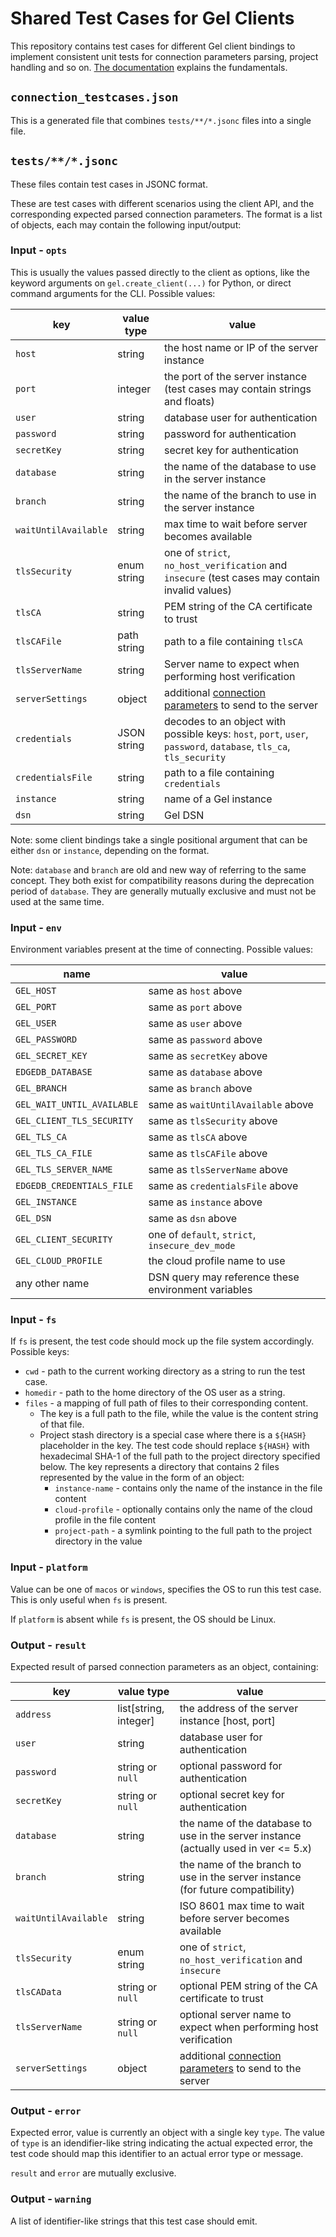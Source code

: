 # Shared Test Cases for Gel Clients

This repository contains test cases for different Gel client bindings to
implement consistent unit tests for connection parameters parsing, project
handling and so on.
[The documentation](https://docs.geldata.com/reference/reference/connection)
explains the fundamentals.

## `connection_testcases.json`

This is a generated file that combines `tests/**/*.jsonc` files into a single
file.

## `tests/**/*.jsonc`

These files contain test cases in JSONC format.

These are test cases with different scenarios using the client API, and the
corresponding expected parsed connection parameters. The format is a list of
objects, each may contain the following input/output:

### Input - `opts`

This is usually the values passed directly to the client as options, like the
keyword arguments on `gel.create_client(...)` for Python, or direct command
arguments for the CLI. Possible values:

| key                  | value type  | value                                                                                                                                                      |
| -------------------- | ----------- | ---------------------------------------------------------------------------------------------------------------------------------------------------------- |
| `host`               | string      | the host name or IP of the server instance                                                                                                                 |
| `port`               | integer     | the port of the server instance (test cases may contain strings and floats)                                                                                |
| `user`               | string      | database user for authentication                                                                                                                           |
| `password`           | string      | password for authentication                                                                                                                                |
| `secretKey`          | string      | secret key for authentication                                                                                                                              |
| `database`           | string      | the name of the database to use in the server instance                                                                                                     |
| `branch`             | string      | the name of the branch to use in the server instance                                                                                                       |
| `waitUntilAvailable` | string      | max time to wait before server becomes available                                                                                                           |
| `tlsSecurity`        | enum string | one of `strict`, `no_host_verification` and `insecure` (test cases may contain invalid values)                                                             |
| `tlsCA`              | string      | PEM string of the CA certificate to trust                                                                                                                  |
| `tlsCAFile`          | path string | path to a file containing `tlsCA`                                                                                                                          |
| `tlsServerName`      | string      | Server name to expect when performing host verification                                                                                                    |
| `serverSettings`     | object      | additional [connection parameters](https://docs.geldata.com/reference/reference/protocol/messages#ref-protocol-msg-client-handshake) to send to the server |
| `credentials`        | JSON string | decodes to an object with possible keys: `host`, `port`, `user`, `password`, `database`, `tls_ca`, `tls_security`                                          |
| `credentialsFile`    | string      | path to a file containing `credentials`                                                                                                                    |
| `instance`           | string      | name of a Gel instance                                                                                                                                     |
| `dsn`                | string      | Gel DSN                                                                                                                                                    |

Note: some client bindings take a single positional argument that can be either
`dsn` or `instance`, depending on the format.

Note: `database` and `branch` are old and new way of referring to the same
concept. They both exist for compatibility reasons during the deprecation period
of `database`. They are generally mutually exclusive and must not be used at the
same time.

### Input - `env`

Environment variables present at the time of connecting. Possible values:

| name                       | value                                               |
| -------------------------- | --------------------------------------------------- |
| `GEL_HOST`                 | same as `host` above                                |
| `GEL_PORT`                 | same as `port` above                                |
| `GEL_USER`                 | same as `user` above                                |
| `GEL_PASSWORD`             | same as `password` above                            |
| `GEL_SECRET_KEY`           | same as `secretKey` above                           |
| `EDGEDB_DATABASE`          | same as `database` above                            |
| `GEL_BRANCH`               | same as `branch` above                              |
| `GEL_WAIT_UNTIL_AVAILABLE` | same as `waitUntilAvailable` above                  |
| `GEL_CLIENT_TLS_SECURITY`  | same as `tlsSecurity` above                         |
| `GEL_TLS_CA`               | same as `tlsCA` above                               |
| `GEL_TLS_CA_FILE`          | same as `tlsCAFile` above                           |
| `GEL_TLS_SERVER_NAME`      | same as `tlsServerName` above                       |
| `EDGEDB_CREDENTIALS_FILE`  | same as `credentialsFile` above                     |
| `GEL_INSTANCE`             | same as `instance` above                            |
| `GEL_DSN`                  | same as `dsn` above                                 |
| `GEL_CLIENT_SECURITY`      | one of `default`, `strict`, `insecure_dev_mode`     |
| `GEL_CLOUD_PROFILE`        | the cloud profile name to use                       |
| any other name             | DSN query may reference these environment variables |

### Input - `fs`

If `fs` is present, the test code should mock up the file system accordingly.
Possible keys:

- `cwd` - path to the current working directory as a string to run the test
  case.
- `homedir` - path to the home directory of the OS user as a string.
- `files` - a mapping of full path of files to their corresponding content.
  - The key is a full path to the file, while the value is the content string of
    that file.
  - Project stash directory is a special case where there is a `${HASH}`
    placeholder in the key. The test code should replace `${HASH}` with
    hexadecimal SHA-1 of the full path to the project directory specified below.
    The key represents a directory that contains 2 files represented by the
    value in the form of an object:
    - `instance-name` - contains only the name of the instance in the file
      content
    - `cloud-profile` - optionally contains only the name of the cloud profile
      in the file content
    - `project-path` - a symlink pointing to the full path to the project
      directory in the value

### Input - `platform`

Value can be one of `macos` or `windows`, specifies the OS to run this test
case. This is only useful when `fs` is present.

If `platform` is absent while `fs` is present, the OS should be Linux.

### Output - `result`

Expected result of parsed connection parameters as an object, containing:

| key                  | value type            | value                                                                                                                                                      |
| -------------------- | --------------------- | ---------------------------------------------------------------------------------------------------------------------------------------------------------- |
| `address`            | list[string, integer] | the address of the server instance [host, port]                                                                                                            |
| `user`               | string                | database user for authentication                                                                                                                           |
| `password`           | string or `null`      | optional password for authentication                                                                                                                       |
| `secretKey`          | string or `null`      | optional secret key for authentication                                                                                                                     |
| `database`           | string                | the name of the database to use in the server instance (actually used in ver <= 5.x)                                                                       |
| `branch`             | string                | the name of the branch to use in the server instance (for future compatibility)                                                                            |
| `waitUntilAvailable` | string                | ISO 8601 max time to wait before server becomes available                                                                                                  |
| `tlsSecurity`        | enum string           | one of `strict`, `no_host_verification` and `insecure`                                                                                                     |
| `tlsCAData`          | string or `null`      | optional PEM string of the CA certificate to trust                                                                                                         |
| `tlsServerName`      | string or `null`      | optional server name to expect when performing host verification                                                                                           |
| `serverSettings`     | object                | additional [connection parameters](https://docs.geldata.com/reference/reference/protocol/messages#ref-protocol-msg-client-handshake) to send to the server |

### Output - `error`

Expected error, value is currently an object with a single key `type`. The value
of `type` is an idendifier-like string indicating the actual expected error, the
test code should map this identifier to an actual error type or message.

`result` and `error` are mutually exclusive.

### Output - `warning`

A list of identifier-like strings that this test case should emit.
